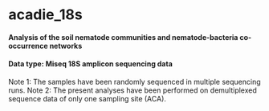 # acadie_18s
#### Analysis of the soil nematode communities and nematode-bacteria co-occurrence networks

#### Data type: Miseq 18S amplicon sequencing data
Note 1: The samples have been randomly sequenced in multiple sequencing runs.
Note 2: The present analyses have been performed on demultiplexed sequence data of only one sampling site (ACA).
